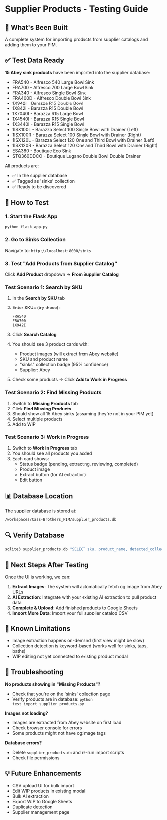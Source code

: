# Supplier Products - Testing Guide

## 🎯 What's Been Built

A complete system for importing products from supplier catalogs and adding them to your PIM.

## ✅ Test Data Ready

**15 Abey sink products** have been imported into the supplier database:

- FRA540 - Alfresco 540 Large Bowl Sink
- FRA700 - Alfresco 700 Large Bowl Sink
- FRA340 - Alfresco Single Bowl Sink
- FRA400D - Alfresco Double Bowl Sink
- 1X942I - Barazza R15 Double Bowl
- 1X842I - Barazza R15 Double Bowl
- 1X7040I - Barazza R15 Large Bowl
- 1X4540I - Barazza R15 Single Bowl
- 1X3440I - Barazza R15 Single Bowl
- 1ISX100L - Barazza Select 100 Single Bowl with Drainer (Left)
- 1ISX100R - Barazza Select 100 Single Bowl with Drainer (Right)
- 1ISX120L - Barazza Select 120 One and Third Bowl with Drainer (Left)
- 1ISX120R - Barazza Select 120 One and Third Bowl with Drainer (Right)
- ESA380 - Boutique Eco Sink
- STQ360DDCO - Boutique Lugano Double Bowl Double Drainer

All products are:
- ✅ In the supplier database
- ✅ Tagged as 'sinks' collection
- ✅ Ready to be discovered

## 🧪 How to Test

### 1. Start the Flask App

```bash
python flask_app.py
```

### 2. Go to Sinks Collection

Navigate to: `http://localhost:8000/sinks`

### 3. Test "Add Products from Supplier Catalog"

Click **Add Product** dropdown → **From Supplier Catalog**

### Test Scenario 1: Search by SKU

1. In the **Search by SKU** tab
2. Enter SKUs (try these):
   ```
   FRA540
   FRA700
   1X942I
   ```
3. Click **Search Catalog**
4. You should see 3 product cards with:
   - Product images (will extract from Abey website)
   - SKU and product name
   - "sinks" collection badge (95% confidence)
   - Supplier: Abey

5. Check some products → Click **Add to Work in Progress**

### Test Scenario 2: Find Missing Products

1. Switch to **Missing Products** tab
2. Click **Find Missing Products**
3. Should show all 15 Abey sinks (assuming they're not in your PIM yet)
4. Select multiple products
5. Add to WIP

### Test Scenario 3: Work in Progress

1. Switch to **Work in Progress** tab
2. You should see all products you added
3. Each card shows:
   - Status badge (pending, extracting, reviewing, completed)
   - Product image
   - Extract button (for AI extraction)
   - Edit button

## 📊 Database Location

The supplier database is stored at:
```
/workspaces/Cass-Brothers_PIM/supplier_products.db
```

## 🔍 Verify Database

```bash
sqlite3 supplier_products.db "SELECT sku, product_name, detected_collection, confidence_score FROM supplier_products;"
```

## 🚀 Next Steps After Testing

Once the UI is working, we can:

1. **Extract Images**: The system will automatically fetch og:image from Abey URLs
2. **AI Extraction**: Integrate with your existing AI extraction to pull product data
3. **Complete & Upload**: Add finished products to Google Sheets
4. **Import More Data**: Import your full supplier catalog CSV

## 📝 Known Limitations

- Image extraction happens on-demand (first view might be slow)
- Collection detection is keyword-based (works well for sinks, taps, baths)
- WIP editing not yet connected to existing product modal

## 🐛 Troubleshooting

**No products showing in "Missing Products"?**
- Check that you're on the 'sinks' collection page
- Verify products are in database: `python test_import_supplier_products.py`

**Images not loading?**
- Images are extracted from Abey website on first load
- Check browser console for errors
- Some products might not have og:image tags

**Database errors?**
- Delete `supplier_products.db` and re-run import scripts
- Check file permissions

## 💡 Future Enhancements

- CSV upload UI for bulk import
- Edit WIP products in existing modal
- Bulk AI extraction
- Export WIP to Google Sheets
- Duplicate detection
- Supplier management page
